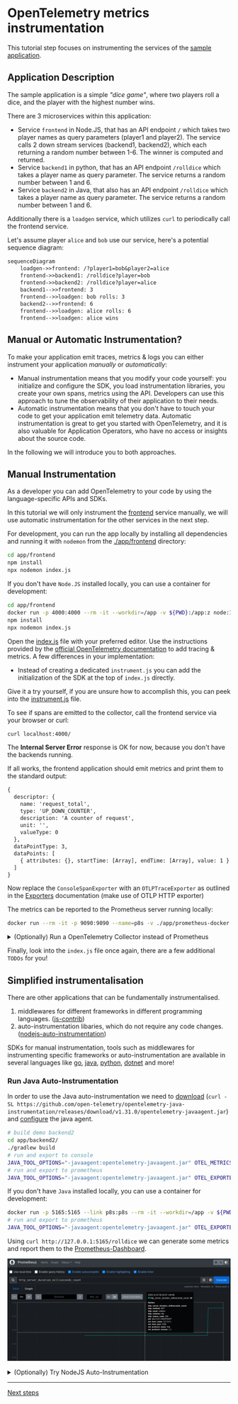 # OpenTelemetry metrics instrumentation

This tutorial step focuses on instrumenting the services of the [sample application](./app).

## Application Description

The sample application is a simple _"dice game"_, where two players roll a
dice, and the player with the highest number wins.

There are 3 microservices within this application:

- Service `frontend` in Node.JS, that has an API endpoint `/` which takes two
  player names as query parameters (player1 and player2). The service calls 2
  down stream services (backend1, backend2), which each returning a random number
  between 1-6. The winner is computed and returned.
- Service `backend1` in python, that has an API endpoint `/rolldice` which takes
  a player name as query parameter. The service returns a random number between
  1 and 6.
- Service `backend2` in Java, that also has an API endpoint `/rolldice` which
  takes a player name as query parameter. The service returns a random number
  between 1 and 6.

Additionally there is a `loadgen` service, which utilizes `curl` to periodically
call the frontend service.

Let's assume player `alice` and `bob` use our service, here's a potential
sequence diagram:

```mermaid
sequenceDiagram
    loadgen->>frontend: /?player1=bob&player2=alice
    frontend->>backend1: /rolldice?player=bob
    frontend->>backend2: /rolldice?player=alice
    backend1-->>frontend: 3
    frontend-->>loadgen: bob rolls: 3
    backend2-->>frontend: 6
    frontend-->>loadgen: alice rolls: 6
    frontend-->>loadgen: alice wins
```

## Manual or Automatic Instrumentation?

To make your application emit traces, metrics & logs you can either instrument
your application _manually_ or _automatically_:

- Manual instrumentation means that you modify your code yourself: you initialize and
  configure the SDK, you load instrumentation libraries, you create your own spans,
  metrics using the API.
  Developers can use this approach to tune the observability of their application to
  their needs.
- Automatic instrumentation means that you don't have to touch your code to get your
  application emit telemetry data.
  Automatic instrumentation is great to get you started with OpenTelemetry, and it is
  also valuable for Application Operators, who have no access or insights about the
  source code.

In the following we will introduce you to both approaches.

## Manual Instrumentation

As a developer you can add OpenTelemetry to your code by using the
language-specific APIs and SDKs.

In this tutorial we will only instrument the [frontend](./app/frontend) service manually, we will use
automatic instrumentation for the other services in the next step.

For development, you can run the app locally by installing all dependencies
and running it with `nodemon` from the [./app/frontend](./app/frontend/) directory:

```bash
cd app/frontend
npm install
npx nodemon index.js
```

If you don't have `Node.JS` installed locally, you can use a container for development:

```bash
cd app/frontend
docker run -p 4000:4000 --rm -it --workdir=/app -v ${PWD}:/app:z node:18-alpine /bin/sh
npm install
npx nodemon index.js
```

Open the [index.js](./app/frontend/index.js) file with your preferred editor.
Use the instructions provided by the
[official OpenTelemetry documentation](https://opentelemetry.io/docs/instrumentation/js/getting-started/nodejs/)
to add tracing & metrics. A few differences in your implementation:

- Instead of creating a dedicated `instrument.js` you can add the initialization of the SDK at the top of `index.js` directly.

Give it a try yourself, if you are unsure how to accomplish this, you can peek
into the [instrument.js](./app/frontend/instrument.js) file.

To see if spans are emitted to the collector, call the frontend service via your
browser or curl:

```bash
curl localhost:4000/
```

The **Internal Server Error** response is OK for now, because you don't have the backends
running.

If all works, the frontend application should emit metrics and print them to the standard output:
```
{
  descriptor: {
    name: 'request_total',
    type: 'UP_DOWN_COUNTER',
    description: 'A counter of request',
    unit: '',
    valueType: 0
  },
  dataPointType: 3,
  dataPoints: [
    { attributes: {}, startTime: [Array], endTime: [Array], value: 1 }
  ]
}
```

Now replace the `ConsoleSpanExporter` with an `OTLPTraceExporter` as outlined in the [Exporters](https://opentelemetry.io/docs/instrumentation/js/exporters/) documentation (make use of OTLP HTTP exporter)

The metrics can be reported to the Prometheus server running locally:
```bash
docker run --rm -it -p 9090:9090 --name=p8s -v ./app/prometheus-docker.yaml:/tmp/prometheus-docker.yaml:z prom/prometheus:v2.47.2 --config.file=/tmp/prometheus-docker.yaml --enable-feature=otlp-write-receiver
```

<details>

<summary>(Optionally) Run a OpenTelemetry Collector instead of Prometheus</summary>

Alternatively, you can run the OpenTelemetry collector locally with debug exporter (use OTLP gRPC exporter, make use of `opentelemetry/exporter-metrics-otlp-grpc` & `opentelemetry/exporter-trace-otlp-grpc`):
```bash
docker run --rm -it -p 4317:4317 --name=otel-collector ghcr.io/open-telemetry/opentelemetry-collector-releases/opentelemetry-collector:0.88.0 --config https://raw.githubusercontent.com/pavolloffay/kubecon-na-2023-opentelemetry-kubernetes-metrics-tutorial/main/app/collector-docker.yaml
```

</details>

Finally, look into the `index.js` file once again, there are a few additional `TODOs` for you!

## Simplified instrumentalisation

There are other applications that can be fundamentally instrumentalised.

1. middlewares for different frameworks in different programming languages. ([js-contrib](https://github.com/open-telemetry/opentelemetry-js-contrib))
1. auto-instrumentation libaries, which do not require any code changes. ([nodejs-auto-instrumentation](https://github.com/open-telemetry/opentelemetry-js-contrib/tree/main/metapackages/auto-instrumentations-node#supported-instrumentations))

SDKs for manual instrumentation, tools such as middlewares for instrumenting specific frameworks or auto-instrumentation are available in several languages like [go](https://github.com/open-telemetry/opentelemetry-go-instrumentation), [java](https://github.com/open-telemetry/opentelemetry-java-instrumentation), [python](https://github.com/open-telemetry/opentelemetry-python-contrib), [dotnet](https://github.com/open-telemetry/opentelemetry-dotnet-instrumentation) and more!

### Run Java Auto-Instrumentation

In order to use the Java auto-instrumentation we need to [download](https://github.com/open-telemetry/opentelemetry-java-instrumentation/releases) (`curl -SL https://github.com/open-telemetry/opentelemetry-java-instrumentation/releases/download/v1.31.0/opentelemetry-javaagent.jar`) and [configure](https://opentelemetry.io/docs/instrumentation/java/automatic/agent-config/#sdk-autoconfiguration) the java agent.

```bash
# build demo backend2
cd app/backend2/
./gradlew build
# run and export to console
JAVA_TOOL_OPTIONS="-javaagent:opentelemetry-javaagent.jar" OTEL_METRICS_EXPORTER=logging-otlp OTEL_LOGS_EXPORTER=none OTEL_TRACES_EXPORTER=none java -jar ./build/libs/dice-0.0.1-SNAPSHOT.jar
# run and export to prometheus
JAVA_TOOL_OPTIONS="-javaagent:opentelemetry-javaagent.jar" OTEL_EXPORTER_OTLP_METRICS_ENDPOINT=http://p8s:9090/api/v1/otlp/v1/metrics OTEL_EXPORTER_OTLP_METRICS_PROTOCOL=http/protobuf OTLP_METRICS_EXPORTER=otlp OTEL_LOGS_EXPORTER=none OTEL_TRACES_EXPORTER=none java -jar ./build/libs/dice-0.0.1-SNAPSHOT.jar
```

If you don't have `Java` installed locally, you can use a container for development:

```bash
docker run -p 5165:5165 --link p8s:p8s --rm -it --workdir=/app -v ${PWD}:/app:z gradle:7.2.0-jdk17 /bin/sh
# run and export to prometheus
JAVA_TOOL_OPTIONS="-javaagent:opentelemetry-javaagent.jar" OTEL_EXPORTER_OTLP_METRICS_ENDPOINT=http://p8s:9090/api/v1/otlp/v1/metrics OTEL_EXPORTER_OTLP_METRICS_PROTOCOL=http/protobuf OTLP_METRICS_EXPORTER=otlp OTEL_LOGS_EXPORTER=none OTEL_TRACES_EXPORTER=none java -jar ./build/libs/dice-0.0.1-SNAPSHOT.jar
```

Using `curl http://127.0.0.1:5165/rolldice` we can generate some metrics and report them to the [Prometheus-Dashboard](http://127.0.0.1:9090/graph?g0.expr=http_server_duration_milliseconds_count&g0.tab=0&g0.stacked=0&g0.show_exemplars=0&g0.range_input=5m).

![Java Auto Instr on Prometheus](images/java-auto-instr-prometheus.png)

<details>

<summary>(Optionally) Try NodeJS Auto-Instrumentation</summary>

In this case, the `@opentelemetry/auto-instrumentations-node/register` module must be loaded before the `app.js` script is executed. This module includes auto instrumentation for all supported instrumentations and all available data exporters. ([Package details](https://www.npmjs.com/package/@opentelemetry/auto-instrumentations-node))

```bash
cd app/frontend
NODE_OPTIONS="--require @opentelemetry/auto-instrumentations-node/register" OTEL_EXPORTER_OTLP_METRICS_ENDPOINT="http://localhost:9090/api/v1/otlp/v1/metrics" OTEL_SERVICE_NAME="auto-instr-demo" node index.js
```

Output:
```
{
  descriptor: {
    name: 'http.server.duration',
    type: 'HISTOGRAM',
    description: 'Measures the duration of inbound HTTP requests.',
    unit: 'ms',
    valueType: 1
  },
  dataPointType: 0,
  dataPoints: [
    {
      attributes: [Object],
      startTime: [Array],
      endTime: [Array],
      value: [Object]
    }
  ]
}
{
  descriptor: {
    name: 'http.client.duration',
    type: 'HISTOGRAM',
    description: 'Measures the duration of outbound HTTP requests.',
    unit: 'ms',
    valueType: 1
  },
  dataPointType: 0,
  dataPoints: [
    {
      attributes: [Object],
      startTime: [Array],
      endTime: [Array],
      value: [Object]
    }
  ]
}
```

</details>

---
[Next steps](./04-deploy-and-manage-collector.md)
